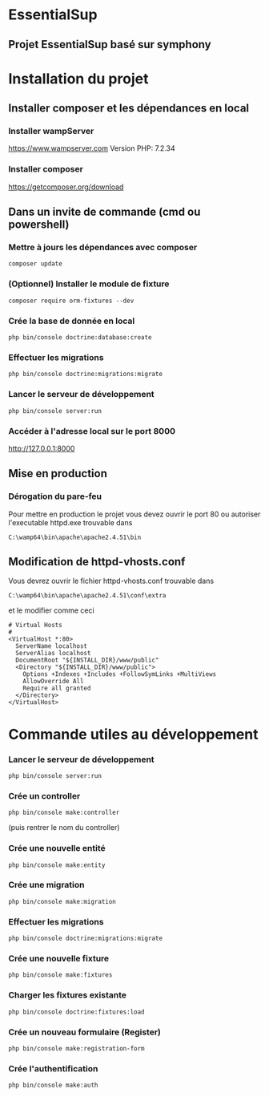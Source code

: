 # EssentialSup
## Projet EssentialSup basé sur symphony
# Installation du projet
## Installer composer et les dépendances en local
### Installer wampServer
https://www.wampserver.com
Version PHP: 7.2.34
### Installer composer
https://getcomposer.org/download
## Dans un invite de commande (cmd ou powershell)
### Mettre à jours les dépendances avec composer
```
composer update
```
### (Optionnel) Installer le module de fixture
```
composer require orm-fixtures --dev
```
### Crée la base de donnée en local
```
php bin/console doctrine:database:create
```
### Effectuer les migrations
```
php bin/console doctrine:migrations:migrate
```
### Lancer le serveur de développement
```
php bin/console server:run
```
### Accéder à l'adresse local sur le port 8000
http://127.0.0.1:8000


## Mise en production
### Dérogation du pare-feu
Pour mettre en production le projet vous devez ouvrir le port 80 ou autoriser l'executable httpd.exe trouvable dans
```
C:\wamp64\bin\apache\apache2.4.51\bin
```
## Modification de httpd-vhosts.conf
Vous devrez ouvrir le fichier httpd-vhosts.conf trouvable dans
```
C:\wamp64\bin\apache\apache2.4.51\conf\extra
```
et le modifier comme ceci
```
# Virtual Hosts
#
<VirtualHost *:80>
  ServerName localhost
  ServerAlias localhost
  DocumentRoot "${INSTALL_DIR}/www/public"
  <Directory "${INSTALL_DIR}/www/public">
    Options +Indexes +Includes +FollowSymLinks +MultiViews
    AllowOverride All
    Require all granted
  </Directory>
</VirtualHost>
```

# Commande utiles au développement
### Lancer le serveur de développement
```
php bin/console server:run
```
### Crée un controller
```
php bin/console make:controller
```
(puis rentrer le nom du controller)
### Crée une nouvelle entité
```
php bin/console make:entity
```
### Crée une migration
```
php bin/console make:migration
```
### Effectuer les migrations
```
php bin/console doctrine:migrations:migrate
```
### Crée une nouvelle fixture
```
php bin/console make:fixtures
```
### Charger les fixtures existante
```
php bin/console doctrine:fixtures:load
```
### Crée un nouveau formulaire (Register)
```
php bin/console make:registration-form
```
### Crée l'authentification
```
php bin/console make:auth
```
